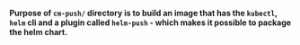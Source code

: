 **Purpose of `cm-push/` directory is to build an image that has the `kubectl`, `helm` cli and a plugin called `helm-push` - which makes it possible to package the helm chart.**